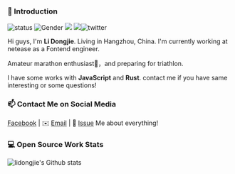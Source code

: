 ### 👋 Introduction

![status](https://img.shields.io/badge/status-up-brightgreen) ![Gender](https://img.shields.io/badge/gender-%F0%9F%A4%B5-lightgrey) ![](https://img.shields.io/static/v1?label=wechat&message=lidongjies96&color=7BB32E&logo=wechat) ![](https://visitor-badge.glitch.me/badge?page_id=github.com/lidongjies)![[twitter](https://twitter.com/lidongjies)](https://badgen.net/twitter/follow/lidongjies)

Hi guys, I'm **Li Dongjie**. Living in Hangzhou, China. I'm currently working at netease as a Fontend engineer. 

Amateur marathon enthusiast🏃，and preparing for triathlon.

I have some works with **JavaScript** and **Rust**. contact me if you have same interesting or some questions!

### 📫 Contact Me on Social Media

[Facebook][-1] | ✉️ [Email](mailto:lidongjies@gmail.com) | 💬 [Issue](https://github.com/lidongjies/lidongjies/issues/me) Me about everything!

### 💻 Open Source Work Stats

![lidongjie's Github stats](https://github-readme-stats.vercel.app/api?username=lidongjies&show_icons=true)

<!--
Here are some ideas to get you started:

- 🔭 I’m currently working on ...
- 🌱 I’m currently learning ...
- 👯 I’m looking to collaborate on ...
- 🤔 I’m looking for help with ...
- 💬 Ask me about ...
- 📫 How to reach me: ...
- 😄 Pronouns: ...
- ⚡ Fun fact: ...
-->

[-1]: https://www.facebook.com/lidongjies
